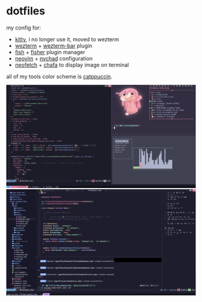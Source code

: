 # dotfiles

my config for:
- [kitty](https://github.com/kovidgoyal/kitty), i no longer use it, moved to wezterm
- [wezterm](https://github.com/wez/wezterm) + [wezterm-bar](https://github.com/nekowinston/wezterm-bar) plugin
- [fish](https://github.com/fish-shell/fish-shell) + [fisher](https://github.com/jorgebucaran/fisher) plugin manager
- [neovim](https://github.com/neovim/neovim) + [nvchad](https://github.com/NvChad/NvChad) configuration
- [neofetch](https://github.com/dylanaraps/neofetch) + [chafa](https://github.com/hpjansson/chafa) to display image on terminal

all of my tools color scheme is [catppuccin](https://github.com/catppuccin/catppuccin).

![](https://raw.githubusercontent.com/fzhnf/dotfiles/main/showcase1.png)
![](https://raw.githubusercontent.com/fzhnf/dotfiles/main/showcase2.png)
